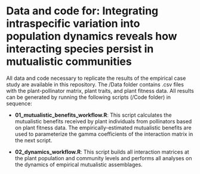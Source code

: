 # Data and code for: Integrating intraspecific variation into population dynamics reveals how interacting species persist in mutualistic communities

All data and code necessary to replicate the results of the empirical case study are available in this repository. The /Data folder contains .csv files with the plant-pollinator matrix, plant traits, and plant fitness data. All results can be generated by running the following scripts (/Code folder) in sequence:

- **01_mutualistic_benefits_workflow.R**: This script calculates the mutualistic benefits received by plant individuals from pollinators based on plant fitness data. The empirically-estimated mutualistic benefits are used to parameterize the gamma coefficients of the interaction matrix in the next script.

- **02_dynamics_workflow.R**: This script builds all interaction matrices at the plant population and community levels and performs all analyses on the dynamics of empirical mutualistic assemblages.

